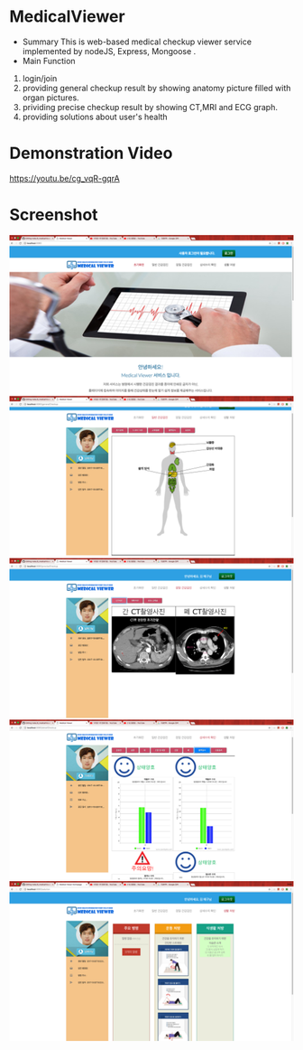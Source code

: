 # MedicalViewer   
* Summary
This is web-based medical checkup viewer service implemented by nodeJS, Express, Mongoose .   
* Main Function   
1. login/join   
2. providing general checkup result by showing anatomy picture filled with organ pictures.   
3. prividing precise checkup result by showing CT,MRI and ECG graph.   
4. providing solutions about user's health    
# Demonstration Video   
https://youtu.be/cg_vqR-gqrA   
# Screenshot   
![p1](p1.png)
![p2](p2.png)
![p3](p3.png)
![p4](p4.png)
![p5](p5.png)
